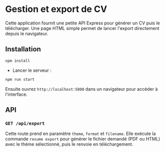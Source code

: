 # Gestion et export de CV

Cette application fournit une petite API Express pour générer un CV puis le télécharger. Une page HTML simple permet de lancer l'export directement depuis le navigateur.

## Installation

```bash
npm install
```

- Lancer le serveur :

```bash
npm run start
```

Ensuite ouvrez `http://localhost:5000` dans un navigateur pour accéder à l'interface.

## API

### `GET /api/export`

Cette route prend en paramètre `theme`, `format` et `filename`. Elle exécute la commande `resume export` pour générer le fichier demandé (PDF ou HTML) avec le thème sélectionné, puis le renvoie en téléchargement.
